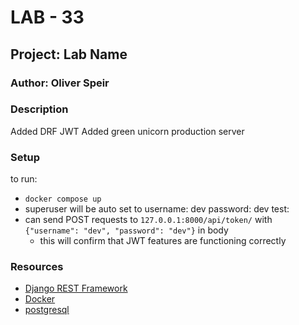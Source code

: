 # LAB - 33

## Project: Lab Name

### Author: Oliver Speir

### Description

Added DRF JWT
Added green unicorn production server

### Setup

to run:
- `docker compose up`
- superuser will be auto set to username: dev password: dev
test:
- can send POST requests to `127.0.0.1:8000/api/token/` with `{"username": "dev", "password": "dev"}` in body
  - this will confirm that JWT features are functioning correctly

### Resources

- [Django REST Framework](https://www.django-rest-framework.org/)
- [Docker](https://www.docker.com/)
- [postgresql](https://www.postgresql.org/)
